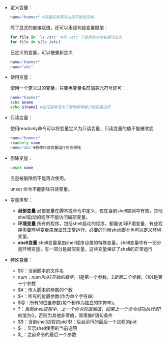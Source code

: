 - 定义变量：

  ```bash
  name="hammer" #变量名和等号之间不能有空格
  ```
  
  除了显式的直接赋值，还可以用语句给变量赋值：

  ```bash
  for file in 'ls /etc' #将 /etc 下目录的文件名循环出来
  for file in $(ls /etc)
  ```
  
  已定义的变量，可以被重新定义
  
    ```bash
  name="hammer"
  name="abc"
    ```
  
- 使用变量：

  使用一个定义过的变量，只要再变量名前加美元符号即可：

  ```bash
  name="hammer"
  echo $name
  echo ${name} #加花括号是为了帮助解释器识别变量边界
  ```

- 只读变量：

  使用readonly命令可以将变量定义为只读变量，只读变量的值不能被改变

  ```bash
  name="hammer"
  readonly name
  name="abc"#修改只读变量运行时会报错
  ```

- 删除变量：

  ```bash
  unset name
  ```

  变量被删除后不能再次使用。

  unset 命令不能删除只读变量。

- 变量类型：

  - **局部变量** 局部变量在脚本或命令中定义，仅在当前shell实例中有效，其他shell启动的程序不能访问局部变量。
  - **环境变量** 所有的程序，包括shell启动的程序，都能访问环境变量，有些程序需要环境变量来保证其正常运行。必要的时候shell脚本也可以定义环境变量。
  - **shell变量** shell变量是由shell程序设置的特殊变量。shell变量中有一部分是环境变量，有一部分是局部变量，这些变量保证了shell的正常运行

- 特殊变量：
  - $0：当前脚本的文件名 
  - $num：num为从1开始的数字，$1是第一个参数，$2是第二个参数，${10}是第十个参数
  - $#：传入脚本的参数的个数 
  - $*：所有的位置参数(作为单个字符串)  
  - $@：所有的位置参数(每个都作为独立的字符串)。 
  - $?：当前shell进程中，上一个命令的返回值，如果上一个命令成功执行则$?的值为0，否则为其他非零值，常用做if语句条件 
  - $$：当前shell进程的pid $!：后台运行的最后一个进程的pid 
  - $-：显示shell使用的当前选项 
  - $_：之前命令的最后一个参数

